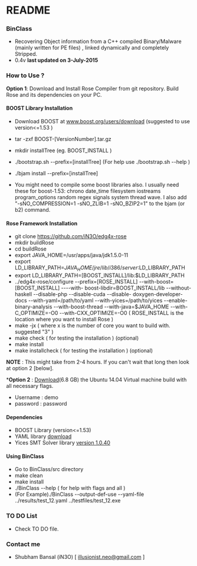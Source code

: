 # README #

### BinClass ###

* Recovering Object information from a C++ compiled Binary/Malware (mainly written for PE files) , linked dynamically and completely Stripped.
* 0.4v **last updated on 3-July-2015**

### How to Use ? ###

**Option 1**: Download and Install Rose Compiler from git repository. Build Rose and its dependencies on your PC.

#### BOOST Library Installation ####
   * Download BOOST at www.boost.org/users/download (suggested to use version<=1.53 )
   * tar -zxf BOOST-[VersionNumber].tar.gz
   * mkdir installTree (eg. BOOST_INSTALL )
   * ./bootstrap.sh --prefix=[installTree] (For help use ./bootstrap.sh --help )
   * ./bjam install --prefix=[installTree]

* You might need to compile some boost
libraries also. I usually need these for boost-1.53: chrono date_time
filesystem iostreams program_options random regex signals system
thread wave. I also add "-sNO_COMPRESSION=1 -sNO_ZLIB=1 -sNO_BZIP2=1"
to the bjam (or b2) command.

#### Rose Framework Installation ####
   * git clone https://github.com/iN3O/edg4x-rose
   * mkdir buildRose
   * cd buildRose
   * export JAVA_HOME=/usr/apps/java/jdk1.5.0-11
   * export LD_LIBRARY_PATH=$JAVA_HOME/jre/lib/i386/server:$LD_LIBRARY_PATH
   * export LD_LIBRARY_PATH=[BOOST_INSTALL]/lib:$LD_LIBRARY_PATH
   * ../edg4x-rose/configure --prefix=[ROSE_INSTALL] --with-boost=[BOOST_INSTALL] ----with-  boost-libdir=BOOST_INSTALL/lib  --without-haskell --disable-php --disable-cuda --disable- doxygen-developer-docs --with-yaml=/path/to/yaml --with-yices=/path/to/yices  --enable-binary-analysis --with-boost-thread --with-java=$JAVA_HOME  --with-C_OPTIMIZE=-O0 --with-CXX_OPTIMIZE=-O0  ( ROSE_INSTALL is the location where you want to install Rose )
   * make -jx ( where x is the number of core you want to build with. suggested "3" )
   * make check ( for testing the installation ) (optional)
   * make install
   * make installcheck ( for testing the installation ) (optional)

**NOTE** : This might take from 2-4 hours. If you can't wait that long then look at option 2 [below].

***Option 2** : [Download](http://www.rosecompiler.org/Ubuntu-ROSE-Demo-V2.tar.gz)(6.8 GB) the Ubuntu 14.04 Virtual machine build with all necessary flags.
  * Username : demo
  * password : password

#### Dependencies ####
  * BOOST Library (version<=1.53)
  * YAML library [download](https://github.com/jbeder/yaml-cpp)
  * Yices SMT Solver library [version 1.0.40](http://yices.csl.sri.com/cgi-bin/yices-newlicense.cgi?file=yices-1.0.40-x86_64-unknown-linux-gnu-static-gmp.tar.gz )

#### Using BinClass ####
  * Go to BinClass/src directory
  * make clean
  * make install
  * ./BinClass --help ( for help with flags and all )
  * (For Example)./BinClass --output-def-use --yaml-file ../results/test_12.yaml ../testfiles/test_12.exe

### TO DO List ###

* Check TO DO file.

### Contact me ###

* Shubham Bansal (iN3O) [ illusionist.neo@gmail.com ]
